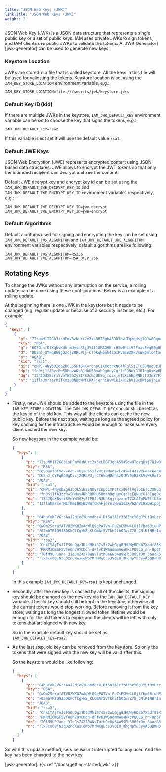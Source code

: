 ```yaml
---
title: "JSON Web Keys (JWK)"
linkTitle: "JSON Web Keys (JWK)"
weight: 7
---
```


JSON Web Key (JWK) is a JSON data structure that represents a single public key or a set of
public keys. IAM uses private JWKs to sign tokens, and IAM clients use public JWKs to validate the tokens.
A [JWK Generator][jwk-generator] can be used to generate new keys.

### Keystore Location

JWKs are stored in a file that is called keystore. All the keys in this file will be
used for validating the tokens. Keystore location is set using the `IAM_KEY_STORE_LOCATION`
environment variable, e.g.:

```env
IAM_KEY_STORE_LOCATION=file:///secrets/jwk/keystore.jwks
```

### Default Key ID (kid)

If there are multiple JWKs in the keystore, `IAM_JWK_DEFAULT_KEY` environment variable
can be set to choose the key that signs the tokens, e.g.:

```env
IAM_JWK_DEFAULT_KEY=rsa2
```

If this variable is not set it will use the default value `rsa1`.

### Default JWE Keys

JSON Web Encryption (JWE) represents encrypted content using JSON-based data structures.
JWE allows to encrypt the JWT tokens so that only the intended recipient can decrypt
and see the content.

Default JWE decrypt key and encrypt key id can be set using the
`IAM_JWK_DEFAULT_JWE_DECRYPT_KEY_ID` and `IAM_JWK_DEFAULT_JWE_ENCRYPT_KEY_ID`
environment variables respectively, e.g.:

```env
IAM_JWK_DEFAULT_JWE_DECRYPT_KEY_ID=jwe-decrypt
IAM_JWK_DEFAULT_JWE_ENCRYPT_KEY_ID=jwe-encrypt
```

### Default Algorithms

Default alorithms used for signing and encrypting the key can be set using
`IAM_JWK_DEFAULT_JWS_ALGORITHM` and `IAM_JWT_DEFAULT_JWE_ALGORITHM` environment variables
respectively, default algorithms are like following:

```env
IAM_JWK_DEFAULT_JWS_ALGORITHM=RS256
IAM_JWT_DEFAULT_JWE_ALGORITHM=RSA_OAEP_256
```

## Rotating Keys

To change the JWKs without any interruption on the service, a rolling update can be done
using these configurations. Below is an example of a rolling update.

At the beginning there is one JWK in the keystore but it needs to be changed (e.g. regular
update or because of a security instance, etc.). For example:

```json
{
  "keys": [
    {
      "p": "7IsuNM1T2G83isHFmV8zNUri2x3xLBBT3gbA5905owUTqzqHsj7QJw8GqnadNse9G3FRFLB-ShNq64yvr7hXPO35E5HSrRsWKxYgzdPKPdl-M5xc6O-QQlKmkmje_r82M5KGbDpV_uBjoQHPGMxME6MlFaYtCFSd_keKvzpkev8",
      "kty": "RSA",
      "q": "6Q5OunfOfXqkvKdh-mUysuS5jJY4t18MAO9KLcH5wIH4iV2FmasEeqB0g0LSNrgitv9icGhQiRUVR8dqpATBgrhZiQlB1KneUdIe8W_QQQVhA_tqJgEuAb_kl8QDHvIyXAs8onYCSDtgSD6gw-qDivGpf7TzXZcosWrgSQDYi9k",
      "d": "DUSnJ_OYFqBG9gDzcj20RLPJj-CT6kqH0nh4zQIRV9mB2XkVsWk0mlo4tauqBXT8lrTN5ACyaIhFMItDqkApJeBtvyMf3E8G3tBEQnwEa8HABcCd54ZzC94t-U-pazXvoqpNxEfu6qCFFdV7u-0OgDmYbTT6_c4jDQ9jTZozuzxoh_qv6iOijBJ62yJLf4kvIOB-ghYwig6Cz1OLSgh_Y8EIO-6wk-aSZWXS7l7xnM7_8BBOzKxVG73YfPQi-9fPVnee8Cijd3RU5_uUw4yh5I87wYZzPzN3gK6Pazf6BZ-9vs1SboEyeVtd3TiOB2aBOyS4Ntohj6eljsfXEHYN4Q",
      "e": "AQAB",
      "kid": "rsa1",
      "qi": "oMPC-4NyoDZge2bOL5SHaSNKyrcnpC1XKctcxN64lRql5zETC30Nuq0zJWwFQQfVgkS8fiMRV1NEMy98EbTAj8k63PBfp5jywIx5atQFjZ101tYEsxHG4bfAuTxIwUFALS3KLIHyGAlTognRZ3UWNX0FHwH2AJUS0LJdbCuHqGA",
      "dp": "fn0Kj1fA3zrRw5RMuvAKbRQHbU58mah9gHuyCgrleEQNuYGJ8IngOxKw6NSWyyVR_WvCBMNANRJfGWhYxilYFQ_YIlvXAZQ7bXzeu9HmEt7LuoOBt1nrlVunESGdJTJQpJFU6mjjdXC-NenGuab9g365JPOAnzTIa6IMEqgB9Tc",
      "dq": "134JQdXBsriSVnYW3GZySIPBJcNJUhSqjrqzxjeT7XLAEpPNEtfU3mY7FZvVsA722mqt5O4veXFrKeG0M1DKdUpsT4-ltTQUg2dcgTY4Q8bre7ke32E73xZGEiaGFDkyY3VobXfciFmOn355PG49j14AsjroxGMel14RYK9Ni5E",
      "n": "11flaUmrserMifKmz8ONBbWWfCRAFjerniHvW1kIXP62hVI8xDWipojhLo7Ai-tV0jA4WSyodlfaA1NRXzZbbAC8pOOpPGkwLBHyOhcB4zpwTykvz5Ype3Mex20XIdBAc0DR4i8d9ZEpnIBqmPcmwP0gANmX82RZd3gZKxQ-umfDXZdNJqy2g1kawRjIP_CpznYzX8MY1OCfjZYXXsZvVeC2v0pRRre9tJEilCZEBY42jJyf6bY2cZhu2KTIpIx1_8Y2JB6AAAdnPsEgNRxMe0g5ShCmDvc93m9GsLZSy4Nm0pOWWVbx7-JK6-QWBdaiG_fAT_2OOndDL-hL1Ry3Jw"
    }
  ]
}
```

- Firstly, new JWK should be added to the keystore using the file in the `IAM_KEY_STORE_LOCATION`.
  The `IAM_JWK_DEFAULT_KEY` should still be left as the key id of the old key. This way all the
  clients can cache the new public key. Before the next step, waiting as long as the agreed policy for
  key caching for the infrastructure would be enough to make sure every client cached the new
  key.

  So new keystore in the example would be:

  ```json
  {
    "keys": [
      {
        "p": "7IsuNM1T2G83isHFmV8zNUri2x3xLBBT3gbA5905owUTqzqHsj7QJw8GqnadNse9G3FRFLB-ShNq64yvr7hXPO35E5HSrRsWKxYgzdPKPdl-M5xc6O-QQlKmkmje_r82M5KGbDpV_uBjoQHPGMxME6MlFaYtCFSd_keKvzpkev8",
        "kty": "RSA",
        "q": "6Q5OunfOfXqkvKdh-mUysuS5jJY4t18MAO9KLcH5wIH4iV2FmasEeqB0g0LSNrgitv9icGhQiRUVR8dqpATBgrhZiQlB1KneUdIe8W_QQQVhA_tqJgEuAb_kl8QDHvIyXAs8onYCSDtgSD6gw-qDivGpf7TzXZcosWrgSQDYi9k",
        "d": "DUSnJ_OYFqBG9gDzcj20RLPJj-CT6kqH0nh4zQIRV9mB2XkVsWk0mlo4tauqBXT8lrTN5ACyaIhFMItDqkApJeBtvyMf3E8G3tBEQnwEa8HABcCd54ZzC94t-U-pazXvoqpNxEfu6qCFFdV7u-0OgDmYbTT6_c4jDQ9jTZozuzxoh_qv6iOijBJ62yJLf4kvIOB-ghYwig6Cz1OLSgh_Y8EIO-6wk-aSZWXS7l7xnM7_8BBOzKxVG73YfPQi-9fPVnee8Cijd3RU5_uUw4yh5I87wYZzPzN3gK6Pazf6BZ-9vs1SboEyeVtd3TiOB2aBOyS4Ntohj6eljsfXEHYN4Q",
        "e": "AQAB",
        "kid": "rsa1",
        "qi": "oMPC-4NyoDZge2bOL5SHaSNKyrcnpC1XKctcxN64lRql5zETC30Nuq0zJWwFQQfVgkS8fiMRV1NEMy98EbTAj8k63PBfp5jywIx5atQFjZ101tYEsxHG4bfAuTxIwUFALS3KLIHyGAlTognRZ3UWNX0FHwH2AJUS0LJdbCuHqGA",
        "dp": "fn0Kj1fA3zrRw5RMuvAKbRQHbU58mah9gHuyCgrleEQNuYGJ8IngOxKw6NSWyyVR_WvCBMNANRJfGWhYxilYFQ_YIlvXAZQ7bXzeu9HmEt7LuoOBt1nrlVunESGdJTJQpJFU6mjjdXC-NenGuab9g365JPOAnzTIa6IMEqgB9Tc",
        "dq": "134JQdXBsriSVnYW3GZySIPBJcNJUhSqjrqzxjeT7XLAEpPNEtfU3mY7FZvVsA722mqt5O4veXFrKeG0M1DKdUpsT4-ltTQUg2dcgTY4Q8bre7ke32E73xZGEiaGFDkyY3VobXfciFmOn355PG49j14AsjroxGMel14RYK9Ni5E",
        "n": "11flaUmrserMifKmz8ONBbWWfCRAFjerniHvW1kIXP62hVI8xDWipojhLo7Ai-tV0jA4WSyodlfaA1NRXzZbbAC8pOOpPGkwLBHyOhcB4zpwTykvz5Ype3Mex20XIdBAc0DR4i8d9ZEpnIBqmPcmwP0gANmX82RZd3gZKxQ-umfDXZdNJqy2g1kawRjIP_CpznYzX8MY1OCfjZYXXsZvVeC2v0pRRre9tJEilCZEBY42jJyf6bY2cZhu2KTIpIx1_8Y2JB6AAAdnPsEgNRxMe0g5ShCmDvc93m9GsLZSy4Nm0pOWWVbx7-JK6-QWBdaiG_fAT_2OOndDL-hL1Ry3Jw"
      },
      {
        "p": "04huYoKFVGrsAaJ2djo8YUnmdbz4_Dt5a3A1r32dZhcY6gJYLtQmLzzSt1m7Z3p8UsZ8eerDBYFQYWlMIDhmsNCeKw5kE6LuSi1JGE3boveKcIpBrI5oxIduZUTr8QBltcKuklzR_Nra-JIrR_Nkgd6nA7C7VPC3MDSmQpbAyx8",
        "kty": "RSA",
        "q": "0wOm2SerufATV0ZWKOZmAgWlQ9qPATVn-FuZsEKMw4LOjlYba63iuHPWhcvgEJEgqP4DKrCn49HI95eDbYpoCpfYDCBNN8K7Q_k3P8T7a_FN-xNc9OtG80lNiFb93CSwJndGhsXoaLjGFcTpIC9RnPzi_tC3OSvdHaXgymkwEyU",
        "d": "F02mbTRlQ9J5DKkCfCgkkE_KLOmAr5VTkh2fhOZwsZ78_CNlK1NBr1a0tNpdZbn0Rt31oKLHKhfw6DcV2koso3IZVJynHHvlX3DPI8f6csXLJZGKhG7Zh6X-WnibD65h9nZo8QUd_uRdEfx6aqxPNzVKxeAX6lh7pkvkSRB7zoX_H5Vf7pn9fWXzLDB1BQacFRtdqnEpiLur-Z1CcjC68DcRGrl-EqA37ZohnVPD7T7Lw14V_nfz5rrQZGqLImCOy5Daz4ZuRBXaiR47fkWfyy7PSLnwIAHIe24328zDygNSYohw84iY0440xlAutU8wSWhrMpn4PWB_fWKiFnbiCQ",
        "e": "AQAB",
        "kid": "rsa2",
        "qi": "CnkIYAjTvJ7FS0uQgzTDtdMhi87s5r2wbGjg82HUWyRDsb7Xadf85K0aqgc5UKiM-ZHA-uc9PMDyxxnxAz4MrxVr12Gx2SS_dPFoPYVnr2jE9nQLWDUqitES1NMozhTsngmfVfgux9Rr4-rJFHP10jU9hjh9ELyv4BGoopFaFYU",
        "dp": "PKRMIOmSF5Vfe0h79YDUdn-dFfvK1WSndmmAuoKkcPQGLG_nn-Up3Tjun6mV1CCFK6XDYaAvsJBV3tc0_7ermNz1uxoxDoATGCjLX7BSWvHkOkcodLOOzWiV-Wo8yaZ3ghgBu-voNzj2tXQR_FqGYcTW1HQCAGPR4Hv3ffeB5bk",
        "dq": "T0fM9UPJane_3IeJsZ4270WNvTuthQe6w34u9SFb380SrDm_3aocR68GB4j861yLh9K__9cVjSvxtMyRTaO1yV0ZiBzOxkd8smI9FtF8oSatZMr2nvKS2q9M2Q_OG1sRb7JapiJPWqEpk15DNJtyr2f4JULnxCwtzIjZN1NkA50",
        "n": "rlx3cmO8jN3q32ndXusuoWb7MrMXgEcsJVQiU_BhgNpYEJyyA5QBmH01y04_itbCvBzGHll8y768Zv76ohgcOOW_XtdlPyF1-GgBxVg-Ro-tj5zdP4znFXfNRn6ZGY60lvCFfh3XX-eQp7EZQbHI-wRask991d2-56PzorrJWHiYLza-C87MG-i2hxyQUs5vsdl92J1pqm8_4mjRZhARBQWGXlB-80TdsG3Tl5MliaHdWNJWQ_f43TfG0OfbiCtFITIoHMESL4IO9AxygnYznPXWIoWMsXpsEKUcOgzNqhngQWe9rvJKG5Cy0O0Y0-IJexTEuF68CZpwGra75cCoew"
      }
    ]
  }
  ```

  In this example `IAM_JWK_DEFAULT_KEY=rsa1` is kept unchanged.

- Secondly, after the new key is cached by all of the clients, the signing key should be changed as the
  new key via the `IAM_JWK_DEFAULT_KEY` variable. The old key should still be kept in
  the keystore, otherwise all the current tokens would stop working. Before removing it from the
  key store, waiting as long the longest allowed token lifetime would be enough for the old tokens to expire
  and the clients will be left with only tokens that are signed with new key.

  So in the example default key should be set as `IAM_JWK_DEFAULT_KEY=rsa2`.

- As the last step, old key can be removed from the keystore. So only the tokens that were signed with the new
  key will be valid after this.

  So the keystore would be like following:

  ```json
  {
    "keys": [
      {
        "p": "04huYoKFVGrsAaJ2djo8YUnmdbz4_Dt5a3A1r32dZhcY6gJYLtQmLzzSt1m7Z3p8UsZ8eerDBYFQYWlMIDhmsNCeKw5kE6LuSi1JGE3boveKcIpBrI5oxIduZUTr8QBltcKuklzR_Nra-JIrR_Nkgd6nA7C7VPC3MDSmQpbAyx8",
        "kty": "RSA",
        "q": "0wOm2SerufATV0ZWKOZmAgWlQ9qPATVn-FuZsEKMw4LOjlYba63iuHPWhcvgEJEgqP4DKrCn49HI95eDbYpoCpfYDCBNN8K7Q_k3P8T7a_FN-xNc9OtG80lNiFb93CSwJndGhsXoaLjGFcTpIC9RnPzi_tC3OSvdHaXgymkwEyU",
        "d": "F02mbTRlQ9J5DKkCfCgkkE_KLOmAr5VTkh2fhOZwsZ78_CNlK1NBr1a0tNpdZbn0Rt31oKLHKhfw6DcV2koso3IZVJynHHvlX3DPI8f6csXLJZGKhG7Zh6X-WnibD65h9nZo8QUd_uRdEfx6aqxPNzVKxeAX6lh7pkvkSRB7zoX_H5Vf7pn9fWXzLDB1BQacFRtdqnEpiLur-Z1CcjC68DcRGrl-EqA37ZohnVPD7T7Lw14V_nfz5rrQZGqLImCOy5Daz4ZuRBXaiR47fkWfyy7PSLnwIAHIe24328zDygNSYohw84iY0440xlAutU8wSWhrMpn4PWB_fWKiFnbiCQ",
        "e": "AQAB",
        "kid": "rsa2",
        "qi": "CnkIYAjTvJ7FS0uQgzTDtdMhi87s5r2wbGjg82HUWyRDsb7Xadf85K0aqgc5UKiM-ZHA-uc9PMDyxxnxAz4MrxVr12Gx2SS_dPFoPYVnr2jE9nQLWDUqitES1NMozhTsngmfVfgux9Rr4-rJFHP10jU9hjh9ELyv4BGoopFaFYU",
        "dp": "PKRMIOmSF5Vfe0h79YDUdn-dFfvK1WSndmmAuoKkcPQGLG_nn-Up3Tjun6mV1CCFK6XDYaAvsJBV3tc0_7ermNz1uxoxDoATGCjLX7BSWvHkOkcodLOOzWiV-Wo8yaZ3ghgBu-voNzj2tXQR_FqGYcTW1HQCAGPR4Hv3ffeB5bk",
        "dq": "T0fM9UPJane_3IeJsZ4270WNvTuthQe6w34u9SFb380SrDm_3aocR68GB4j861yLh9K__9cVjSvxtMyRTaO1yV0ZiBzOxkd8smI9FtF8oSatZMr2nvKS2q9M2Q_OG1sRb7JapiJPWqEpk15DNJtyr2f4JULnxCwtzIjZN1NkA50",
        "n": "rlx3cmO8jN3q32ndXusuoWb7MrMXgEcsJVQiU_BhgNpYEJyyA5QBmH01y04_itbCvBzGHll8y768Zv76ohgcOOW_XtdlPyF1-GgBxVg-Ro-tj5zdP4znFXfNRn6ZGY60lvCFfh3XX-eQp7EZQbHI-wRask991d2-56PzorrJWHiYLza-C87MG-i2hxyQUs5vsdl92J1pqm8_4mjRZhARBQWGXlB-80TdsG3Tl5MliaHdWNJWQ_f43TfG0OfbiCtFITIoHMESL4IO9AxygnYznPXWIoWMsXpsEKUcOgzNqhngQWe9rvJKG5Cy0O0Y0-IJexTEuF68CZpwGra75cCoew"
      }
    ]
  }
  ```

So with this update method, service wasn't interrupted for any user. And the key has been changed to the new key.

[jwk-generator]: {{< ref "/docs/getting-started/jwk" >}}
